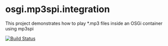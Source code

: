 # osgi.mp3spi.integration
This project demonstrates how to play *.mp3 files inside an OSGi container using mp3spi

[![Build Status](https://travis-ci.org/axiopisty/osgi.mp3spi.integration.svg?branch=master)](https://travis-ci.org/axiopisty/osgi.mp3spi.integration)
